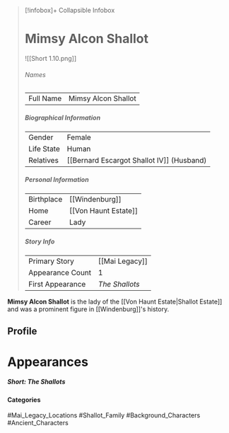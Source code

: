 > [!infobox]+ Collapsible Infobox
> # Mimsy Alcon Shallot
> ![[Short 1.10.png]] 
> ###### Names 
> |  |  | 
> | ---- | ---- | 
> | Full Name | Mimsy Alcon Shallot | 
>
> ##### Biographical Information
> |  |  | 
> | ---- | ---- | 
> | Gender | Female | 
> | Life State | Human |
> | Relatives | [[Bernard Escargot Shallot IV]] (Husband)
> 
> ##### Personal Information
> |  |  | 
> | ---- | ---- | 
> | Birthplace |[[Windenburg]]| 
> | Home |[[Von Haunt Estate]]| 
> | Career | Lady | 
> 
> ##### Story Info
> |  |  | 
> | ---- | ---- | 
> | Primary Story | [[Mai Legacy]] | 
> | Appearance Count | 1 | 
> | First Appearance | *The Shallots*

**Mimsy Alcon Shallot** is the lady of the [[Von Haunt Estate|Shallot Estate]] and was a prominent figure in [[Windenburg]]'s history.

## Profile

# Appearances
##### Short: The Shallots

#### Categories
#Mai_Legacy_Locations #Shallot_Family #Background_Characters #Ancient_Characters 